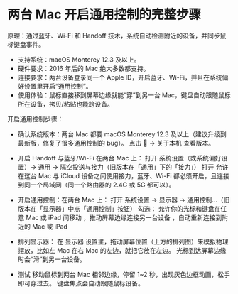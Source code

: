 ﻿# 两台 Mac 开启通用控制的完整步骤

原理：通过蓝牙、Wi-Fi 和 Handoff 技术，系统自动检测附近的设备，并同步鼠标键盘事件。

* 支持系统：macOS Monterey 12.3 及以上。
* 硬件要求：2016 年后的 Mac 绝大多数都支持。
* 连接要求：两台设备登录同一个 Apple ID，开启蓝牙、Wi-Fi，并且在系统偏好设置里开启“通用控制”。
* 使用体验：鼠标直接移到屏幕边缘就能“穿”到另一台 Mac，键盘自动跟随鼠标所在设备，拷贝/粘贴也能跨设备。

开启通用控制步骤：

* 确认系统版本：两台 Mac 都要 macOS Monterey 12.3 及以上（建议升级到最新版，修复了很多通用控制的 bug）。
点击  → 关于本机 查看版本。

* 开启 Handoff 与蓝牙/Wi-Fi
在两台 Mac 上： 打开 系统设置（或系统偏好设置）→ 通用 → 隔空投送与接力（旧版本在「通用」下的「接力」）
打开 允许在这台 Mac 与 iCloud 设备之间使用接力，蓝牙、Wi-Fi 都必须开启，且连接到同一个局域网（同一个路由器的 2.4G 或 5G 都可以）。

* 开启通用控制：在两台 Mac 上： 打开 系统设置 → 显示器 → 通用控制…（旧版本在「显示器」中点「通用控制」按钮）
勾选： 允许你的光标和键盘在任意 Mac 或 iPad 间移动 ，推动屏幕边缘连接另一台设备 ，自动重新连接到附近的 Mac 或 iPad

* 排列显示器：
在 显示器 设置里，拖动屏幕位置（上方的排列图）来模拟物理摆放，比如左 Mac 在右 Mac 的左边，就把它放在左边。
光标到达屏幕边缘时会“滑”到另一台设备。

* 测试
移动鼠标到两台 Mac 相邻边缘，停留 1~2 秒，出现灰色边框动画，松手即可穿过去。
键盘焦点会自动跟随鼠标设备。
